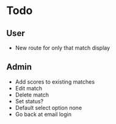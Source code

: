 # Todo

## User
- New route for only that match display

## Admin
- Add scores to existing matches
- Edit match
- Delete match
- Set status? 
- Default select option none
- Go back at email login